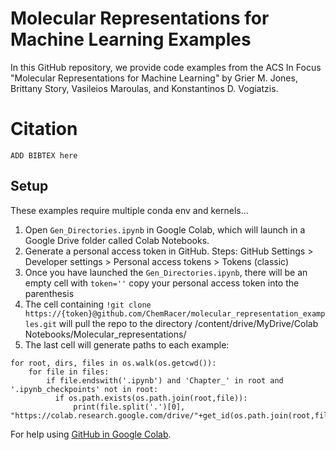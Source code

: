 # Molecular Representations for Machine Learning Examples
In this GitHub repository, we provide code examples from the ACS In Focus "Molecular Representations for Machine Learning" by Grier M. Jones, Brittany Story, Vasileios Maroulas, and Konstantinos D. Vogiatzis.



# Citation
```
ADD BIBTEX here
```

## Setup
These examples require multiple conda env and kernels...

1. Open `Gen_Directories.ipynb` in Google Colab, which will launch in a Google Drive folder called Colab Notebooks.
2. Generate a personal access token in GitHub. Steps: GitHub Settings > Developer settings > Personal access tokens > Tokens (classic)
3. Once you have launched the `Gen_Directories.ipynb`, there will be an empty cell with `token=''` copy your personal access token into the parenthesis
4. The cell containing `!git clone https://{token}@github.com/ChemRacer/molecular_representation_examples.git` will pull the repo to the directory /content/drive/MyDrive/Colab Notebooks/Molecular_representations/
5. The last cell will generate paths to each example:
```
for root, dirs, files in os.walk(os.getcwd()):
    for file in files:
        if file.endswith('.ipynb') and 'Chapter_' in root and '.ipynb_checkpoints' not in root:
          if os.path.exists(os.path.join(root,file)):
              print(file.split('.')[0], "https://colab.research.google.com/drive/"+get_id(os.path.join(root,file)))
```

For help using [GitHub in Google Colab](https://medium.com/analytics-vidhya/how-to-use-google-colab-with-github-via-google-drive-68efb23a42d).
